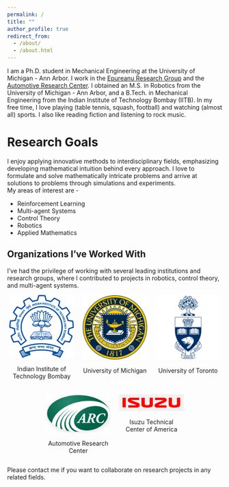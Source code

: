 ```yaml
---
permalink: /
title: ""
author_profile: true
redirect_from: 
  - /about/
  - /about.html
---
```


I am a Ph.D. student in Mechanical Engineering at the University of Michigan - Ann Arbor. I work in the [Epureanu Research Group](https://epureanu.engin.umich.edu/) and the [Automotive Research Center](https://arc.engin.umich.edu/). I obtained an M.S. in Robotics from the University of Michigan - Ann Arbor, and a B.Tech. in Mechanical Engineering from the Indian Institute of Technology Bombay (IITB). In my free time, I love playing (table tennis, squash, football) and watching (almost all) sports. I also like reading fiction and listening to rock music.

Research Goals
===
I enjoy applying innovative methods to interdisciplinary fields, emphasizing developing mathematical intuition behind every approach. I love to formulate and solve mathematically intricate problems and arrive at solutions to problems through simulations and experiments. <br>
My areas of interest are -

<ul>
  <li>Reinforcement Learning</li> 
  <li> Multi-agent Systems </li>   
  <li> Control Theory </li>
  <li> Robotics </li>
  <li> Applied Mathematics </li>
</ul>

## Organizations I’ve Worked With

I’ve had the privilege of working with several leading institutions and research groups, where I contributed to projects in robotics, control theory, and multi-agent systems.

<div style="display: flex; flex-wrap: wrap; justify-content: center; gap: 20px;">
  <!-- IIT Bombay -->
  <div style="width: 30%; text-align: center;">
    <img src="/images/iitb.png" alt="IIT Bombay" style="width: 100%; height: auto;">
    <p>Indian Institute of Technology Bombay</p>
  </div>

  <!-- University of Michigan -->
  <div style="width: 30%; text-align: center;">
    <img src="/images/umich.png" alt="University of Michigan" style="width: 100%; height: auto;">
    <p>University of Michigan</p>
  </div>

  <!-- University of Toronto -->
  <div style="width: 30%; text-align: center;">
    <img src="/images/uoft.png" alt="University of Toronto" style="width: 100%; height: auto;">
    <p>University of Toronto</p>
  </div>

  <!-- Automotive Research Center -->
  <div style="width: 30%; text-align: center;">
    <img src="/images/arc.png" alt="ARC" style="width: 100%; height: auto;">
    <p>Automotive Research Center</p>
  </div>

  <!-- Isuzu Technical Center of America -->
  <div style="width: 30%; text-align: center;">
    <img src="/images/isuzu.png" alt="ITCA" style="width: 100%; height: auto;">
    <p>Isuzu Technical Center of America</p>
  </div>

  </div>

Please contact me if you want to collaborate on research projects in any related fields.

<div style="text-align: center;">
  <div style="width: 400px; height: 300px; margin: auto;">
    <script type='text/javascript' id='clustrmaps' src='//cdn.clustrmaps.com/map_v2.js?cl=080808&w=a&t=tt&d=0htbO1aW3-I8XHiS_BNNqtV-BaMFOWnlRk40-OGO_R0&co=ffffff&cmo=3acc3a&cmn=ff5353&ct=808080'></script>
  </div>
</div>
